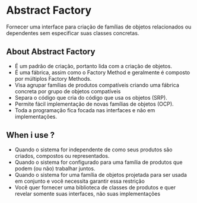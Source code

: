 # Abstract Factory

Fornecer uma interface para criação de famílias de objetos relacionados ou dependentes sem especificar suas classes concretas.

## About Abstract Factory

- É um padrão de criação, portanto lida com a criação de objetos.
- É uma fábrica, assim como o Factory Method e geralmente é composto por múltiplos Factory Methods.
- Visa agrupar famílias de produtos compatíveis criando uma fábrica concreta por grupo de objetos compatíveis
- Separa o código que cria do código que usa os objetos (SRP).
- Permite fácil implementação de novas famílias de objetos (OCP).
- Toda a programação fica focada nas interfaces e não em implementações.

## When i use ?

- Quando o sistema for independente de como seus produtos são criados, compostos ou representados.
- Quando o sistema for configurado para uma família de produtos que podem (ou não) trabalhar juntos.
- Quando o sistema for uma família de objetos projetada para ser usada em conjunto e você necessita garantir essa restrição
- Você quer fornecer uma biblioteca de classes de produtos e quer revelar somente suas interfaces, não suas implementações